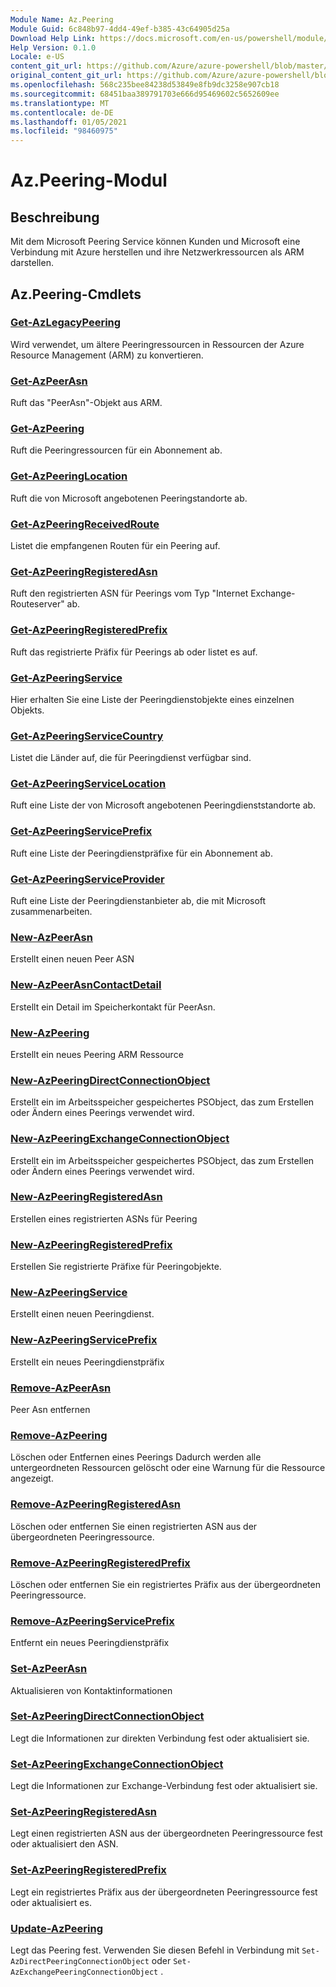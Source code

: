 ```yaml
---
Module Name: Az.Peering
Module Guid: 6c848b97-4dd4-49ef-b385-43c64905d25a
Download Help Link: https://docs.microsoft.com/en-us/powershell/module/az.peering.md
Help Version: 0.1.0
Locale: e-US
content_git_url: https://github.com/Azure/azure-powershell/blob/master/src/Peering/Peering/help/Az.Peering.md
original_content_git_url: https://github.com/Azure/azure-powershell/blob/master/src/Peering/Peering/help/Az.Peering.md
ms.openlocfilehash: 568c235bee84238d53849e8fb9dc3258e907cb18
ms.sourcegitcommit: 68451baa389791703e666d95469602c5652609ee
ms.translationtype: MT
ms.contentlocale: de-DE
ms.lasthandoff: 01/05/2021
ms.locfileid: "98460975"
---
```

# Az.Peering-Modul
## Beschreibung
Mit dem Microsoft Peering Service können Kunden und Microsoft eine Verbindung mit Azure herstellen und ihre Netzwerkressourcen als ARM darstellen.

## Az.Peering-Cmdlets
### [Get-AzLegacyPeering](Get-AzLegacyPeering.md)
Wird verwendet, um ältere Peeringressourcen in Ressourcen der Azure Resource Management (ARM) zu konvertieren. 

### [Get-AzPeerAsn](Get-AzPeerAsn.md)
Ruft das "PeerAsn"-Objekt aus ARM.

### [Get-AzPeering](Get-AzPeering.md)
Ruft die Peeringressourcen für ein Abonnement ab.

### [Get-AzPeeringLocation](Get-AzPeeringLocation.md)
Ruft die von Microsoft angebotenen Peeringstandorte ab.

### [Get-AzPeeringReceivedRoute](Get-AzPeeringReceivedRoute.md)
Listet die empfangenen Routen für ein Peering auf.

### [Get-AzPeeringRegisteredAsn](Get-AzPeeringRegisteredAsn.md)
Ruft den registrierten ASN für Peerings vom Typ "Internet Exchange-Routeserver" ab.

### [Get-AzPeeringRegisteredPrefix](Get-AzPeeringRegisteredPrefix.md)
Ruft das registrierte Präfix für Peerings ab oder listet es auf.

### [Get-AzPeeringService](Get-AzPeeringService.md)
Hier erhalten Sie eine Liste der Peeringdienstobjekte eines einzelnen Objekts.

### [Get-AzPeeringServiceCountry](Get-AzPeeringServiceCountry.md)
Listet die Länder auf, die für Peeringdienst verfügbar sind.

### [Get-AzPeeringServiceLocation](Get-AzPeeringServiceLocation.md)
Ruft eine Liste der von Microsoft angebotenen Peeringdienststandorte ab.

### [Get-AzPeeringServicePrefix](Get-AzPeeringServicePrefix.md)
Ruft eine Liste der Peeringdienstpräfixe für ein Abonnement ab.

### [Get-AzPeeringServiceProvider](Get-AzPeeringServiceProvider.md)
Ruft eine Liste der Peeringdienstanbieter ab, die mit Microsoft zusammenarbeiten.

### [New-AzPeerAsn](New-AzPeerAsn.md)
Erstellt einen neuen Peer ASN 

### [New-AzPeerAsnContactDetail](New-AzPeerAsnContactDetail.md)
Erstellt ein Detail im Speicherkontakt für PeerAsn. 

### [New-AzPeering](New-AzPeering.md)
Erstellt ein neues Peering ARM Ressource

### [New-AzPeeringDirectConnectionObject](New-AzPeeringDirectConnectionObject.md)
Erstellt ein im Arbeitsspeicher gespeichertes PSObject, das zum Erstellen oder Ändern eines Peerings verwendet wird.

### [New-AzPeeringExchangeConnectionObject](New-AzPeeringExchangeConnectionObject.md)
Erstellt ein im Arbeitsspeicher gespeichertes PSObject, das zum Erstellen oder Ändern eines Peerings verwendet wird.

### [New-AzPeeringRegisteredAsn](New-AzPeeringRegisteredAsn.md)
Erstellen eines registrierten ASNs für Peering

### [New-AzPeeringRegisteredPrefix](New-AzPeeringRegisteredPrefix.md)
Erstellen Sie registrierte Präfixe für Peeringobjekte.

### [New-AzPeeringService](New-AzPeeringService.md)
Erstellt einen neuen Peeringdienst.

### [New-AzPeeringServicePrefix](New-AzPeeringServicePrefix.md)
Erstellt ein neues Peeringdienstpräfix

### [Remove-AzPeerAsn](Remove-AzPeerAsn.md)
Peer Asn entfernen

### [Remove-AzPeering](Remove-AzPeering.md)
Löschen oder Entfernen eines Peerings Dadurch werden alle untergeordneten Ressourcen gelöscht oder eine Warnung für die Ressource angezeigt.

### [Remove-AzPeeringRegisteredAsn](Remove-AzPeeringRegisteredAsn.md)
Löschen oder entfernen Sie einen registrierten ASN aus der übergeordneten Peeringressource.

### [Remove-AzPeeringRegisteredPrefix](Remove-AzPeeringRegisteredPrefix.md)
Löschen oder entfernen Sie ein registriertes Präfix aus der übergeordneten Peeringressource.

### [Remove-AzPeeringServicePrefix](Remove-AzPeeringServicePrefix.md)
Entfernt ein neues Peeringdienstpräfix

### [Set-AzPeerAsn](Set-AzPeerAsn.md)
Aktualisieren von Kontaktinformationen

### [Set-AzPeeringDirectConnectionObject](Set-AzPeeringDirectConnectionObject.md)
Legt die Informationen zur direkten Verbindung fest oder aktualisiert sie. 

### [Set-AzPeeringExchangeConnectionObject](Set-AzPeeringExchangeConnectionObject.md)
Legt die Informationen zur Exchange-Verbindung fest oder aktualisiert sie. 

### [Set-AzPeeringRegisteredAsn](Set-AzPeeringRegisteredAsn.md)
Legt einen registrierten ASN aus der übergeordneten Peeringressource fest oder aktualisiert den ASN.

### [Set-AzPeeringRegisteredPrefix](Set-AzPeeringRegisteredPrefix.md)
Legt ein registriertes Präfix aus der übergeordneten Peeringressource fest oder aktualisiert es.

### [Update-AzPeering](Update-AzPeering.md)
Legt das Peering fest. Verwenden Sie diesen Befehl in Verbindung mit `Set-AzDirectPeeringConnectionObject` oder `Set-AzExchangePeeringConnectionObject` .

